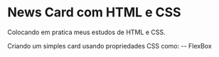# News Card com HTML e CSS

Colocando em pratica meus estudos de HTML e CSS.

Criando um simples card usando propriedades CSS como:
    -- FlexBox